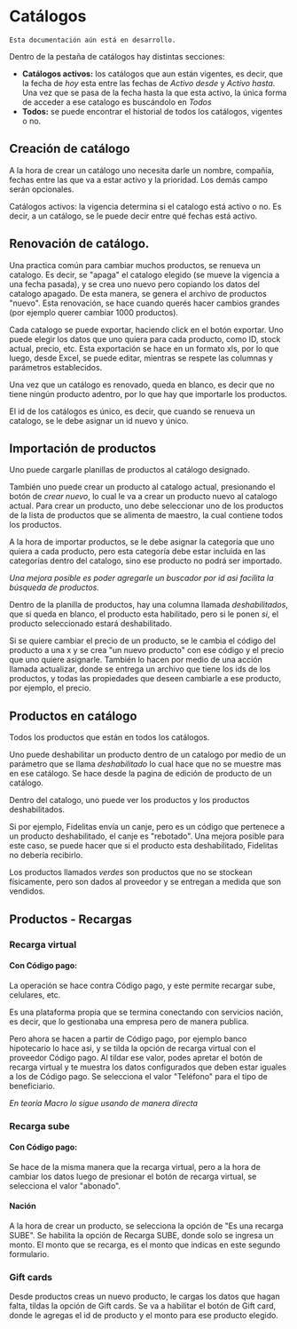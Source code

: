 # Catálogos

```{warning}
Esta documentación aún está en desarrollo.
```

<!-- Un catalogo es: -->

Dentro de la pestaña de catálogos hay distintas secciones:

- **Catálogos activos:** los catálogos que aun están vigentes, es decir, que la fecha de _hoy_ esta entre las fechas de _Activo desde_ y _Activo hasta_. Una vez que se pasa de la fecha hasta la que esta activo, la única forma de acceder a ese catalogo es buscándolo en _Todos_
- **Todos:** se puede encontrar el historial de todos los catálogos, vigentes o no.

## Creación de catálogo

A la hora de crear un catálogo uno necesita darle un nombre, compañía, fechas entre las que va a estar activo y la prioridad. Los demás campo serán opcionales.

Catálogos activos: la vigencia determina si el catalogo está activo o no. Es decir, a un catálogo, se le puede decir entre qué fechas está activo.

## Renovación de catálogo.

Una practica común para cambiar muchos productos, se renueva un catalogo. Es decir, se "apaga" el catalogo elegido (se mueve la vigencia a una fecha pasada), y se crea uno nuevo pero copiando los datos del catalogo apagado. De esta manera, se genera el archivo de productos "nuevo". Esta renovación, se hace cuando querés hacer cambios grandes (por ejemplo querer cambiar 1000 productos).

Cada catalogo se puede exportar, haciendo click en el botón exportar. Uno puede elegir los datos que uno quiera para cada producto, como ID, stock actual, precio, etc. Esta exportación se hace en un formato xls, por lo que luego, desde Excel, se puede editar, mientras se respete las columnas y parámetros establecidos.

Una vez que un catálogo es renovado, queda en blanco, es decir que no tiene ningún producto adentro, por lo que hay que importarle los productos.

El id de los catálogos es único, es decir, que cuando se renueva un catalogo, se le debe asignar un id nuevo y único.

## Importación de productos

Uno puede cargarle planillas de productos al catálogo designado.

También uno puede crear un producto al catalogo actual, presionando el botón de _crear nuevo_, lo cual le va a crear un producto nuevo al catalogo actual. Para crear un producto, uno debe seleccionar uno de los productos de la lista de productos que se alimenta de maestro, la cual contiene todos los productos.

A la hora de importar productos, se le debe asignar la categoría que uno quiera a cada producto, pero esta categoría debe estar incluida en las categorías dentro del catalogo, sino ese producto no podrá ser importado.

_Una mejora posible es poder agregarle un buscador por id asi facilita la búsqueda de productos._

Dentro de la planilla de productos, hay una columna llamada _deshabilitados_, que si queda en blanco, el producto esta habilitado, pero si le ponen _si_, el producto seleccionado estará deshabilitado.

Si se quiere cambiar el precio de un producto, se le cambia el código del producto a una x y se crea "un nuevo producto" con ese código y el precio que uno quiere asignarle. También lo hacen por medio de una acción llamada actualizar, donde se entrega un archivo que tiene los ids de los productos, y todas las propiedades que deseen cambiarle a ese producto, por ejemplo, el precio.

## Productos en catálogo

Todos los productos que están en todos los catálogos.

Uno puede deshabilitar un producto dentro de un catalogo por medio de un parámetro que se llama _deshabilitado_ lo cual hace que no se muestre mas en ese catálogo. Se hace desde la pagina de edición de producto de un catálogo.

Dentro del catalogo, uno puede ver los productos y los productos deshabilitados.

Si por ejemplo, Fidelitas envía un canje, pero es un código que pertenece a un producto deshabilitado, el canje es "rebotado". Una mejora posible para este caso, se puede hacer que si el producto esta deshabilitado, Fidelitas no debería recibirlo.

Los productos llamados _verdes_ son productos que no se stockean físicamente, pero son dados al proveedor y se entregan a medida que son vendidos.

## Productos - Recargas

### Recarga virtual

#### Con Código pago:

La operación se hace contra Código pago, y este permite recargar sube, celulares, etc.

Es una plataforma propia que se termina conectando con servicios nación, es decir, que lo gestionaba una empresa pero de manera publica.

Pero ahora se hacen a partir de Código pago, por ejemplo banco hipotecario lo hace asi, y se tilda la opción de recarga virtual con el proveedor Código pago. Al tildar ese valor, podes apretar el botón de recarga virtual y te muestra los datos configurados que deben estar iguales a los de Código pago. Se selecciona el valor "Teléfono" para el tipo de beneficiario.

_En teoría Macro lo sigue usando de manera directa_

### Recarga sube

#### Con Código pago:

Se hace de la misma manera que la recarga virtual, pero a la hora de cambiar los datos luego de presionar el botón de recarga virtual, se selecciona el valor "abonado".

#### Nación

A la hora de crear un producto, se selecciona la opción de "Es una recarga SUBE". Se habilita la opción de Recarga SUBE, donde solo se ingresa un monto. El monto que se recarga, es el monto que indicas en este segundo formulario.

### Gift cards

Desde productos creas un nuevo producto, le cargas los datos que hagan falta, tildas la opción de Gift cards. Se va a habilitar el botón de Gift card, donde le agregas el id de producto y el monto para ese producto elegido.
